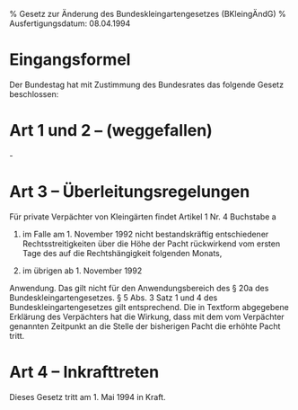 % Gesetz zur Änderung des Bundeskleingartengesetzes  (BKleingÄndG)
% Ausfertigungsdatum: 08.04.1994
 
# Eingangsformel

Der Bundestag hat mit Zustimmung des Bundesrates das folgende Gesetz beschlossen:

# Art 1 und 2 – (weggefallen)

\-

# Art 3 – Überleitungsregelungen

Für private Verpächter von Kleingärten findet Artikel 1 Nr. 4 Buchstabe a

1. im Falle am 1. November 1992 nicht bestandskräftig entschiedener Rechtsstreitigkeiten über die Höhe der Pacht rückwirkend vom ersten Tage des auf die Rechtshängigkeit folgenden Monats,

2. im übrigen ab 1. November 1992

Anwendung. Das gilt nicht für den Anwendungsbereich des § 20a des Bundeskleingartengesetzes. § 5 Abs. 3 Satz 1 und 4 des Bundeskleingartengesetzes gilt entsprechend. Die in Textform abgegebene Erklärung des Verpächters hat die Wirkung, dass mit dem vom Verpächter genannten Zeitpunkt an die Stelle der bisherigen Pacht die erhöhte Pacht tritt.

# Art 4 – Inkrafttreten

Dieses Gesetz tritt am 1. Mai 1994 in Kraft.
